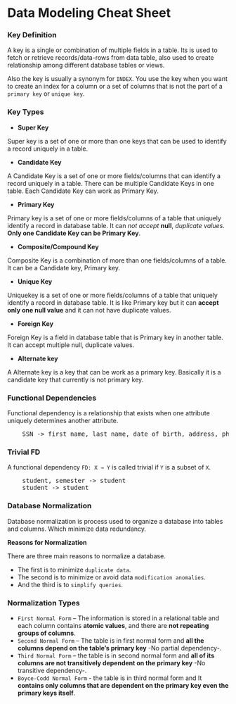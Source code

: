 # Data Modeling Cheat Sheet

### Key Definition
A key is a single or combination of multiple fields in a table. Its is used to fetch or retrieve records/data-rows from data table, also used to create relationship among different database tables or views.

Also the key is usually a synonym for `INDEX`. You use the key when you want to create an index for a column or a set of columns that is not the part of a `primary key` or `unique key`.

### Key Types
* **Super Key**

Super key is a set of one or more than one keys that can be used to identify a record uniquely in a table.

* **Candidate Key**

A Candidate Key is a set of one or more fields/columns that can identify a record uniquely in a table. There can be multiple Candidate Keys in one table. Each Candidate Key can work as Primary Key.

* **Primary Key**

Primary key is a set of one or more fields/columns of a table that uniquely identify a record in database table. It can *not accept* **null**, *duplicate values*. **Only one Candidate Key can be Primary Key**.

* **Composite/Compound Key**

Composite Key is a combination of more than one fields/columns of a table. It can be a Candidate key, Primary key.

* **Unique Key**

Uniquekey is a set of one or more fields/columns of a table that uniquely identify a record in database table. It is like Primary key but it can **accept only one null value** and it can not have duplicate values.

* **Foreign Key**

Foreign Key is a field in database table that is Primary key in another table. It can accept multiple null, duplicate values.

* **Alternate key**

A Alternate key is a key that can be work as a primary key. Basically it is a candidate key that currently is not primary key.

### Functional Dependencies
Functional dependency is a relationship that exists when one attribute uniquely determines another attribute.
<pre>
    SSN -> first name, last name, date_of_birth, address, phone_number
</pre>

### Trivial FD
A functional dependency `FD: X → Y` is called trivial if `Y` is a subset of `X`.
<pre>
    student, semester -> student
    student -> student
</pre>

### Database Normalization
Database normalization is process used to organize a database into tables and columns. Which minimize data redundancy.

**Reasons for Normalization**

There are three main reasons to normalize a database.
* The first is to minimize `duplicate data`.
* The second is to minimize or avoid data `modification anomalies`.
* And the third is to `simplify queries`.

### Normalization Types
* `First Normal Form` – The information is stored in a relational table and each column contains **atomic values**, and there are **not repeating groups of columns**.
* `Second Normal Form` – The table is in first normal form and **all the columns depend on the table’s primary key** -No partial dependency-.
* `Third Normal Form` – the table is in second normal form and **all of its columns are not transitively dependent on the primary key** -No transitive dependency-.
* `Boyce-Codd Normal Form` - the table is in third normal form and It **contains only columns that are dependent on the primary key even the primary keys itself**.
